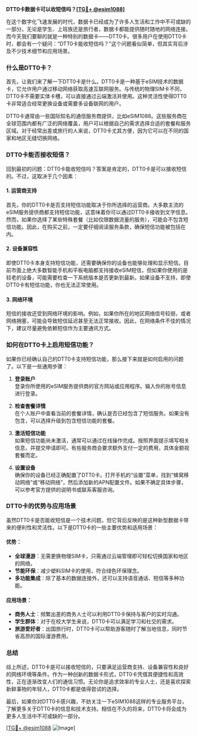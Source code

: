 **DTT0卡数据卡可以收短信吗？[[TG💪+ @esim1088](https://t.me/s/esim1088)]**

在这个数字化飞速发展的时代，数据卡已经成为了许多人生活和工作中不可或缺的一部分。无论是学生、上班族还是旅行者，数据卡都能提供随时随地的网络连接。而今天我们要聊的就是一种特别的数据卡——DTT0卡。很多用户在使用DTT0卡时，都会有一个疑问：“DTT0卡能收短信吗？”这个问题看似简单，但其实背后涉及不少技术细节和应用场景。

### 什么是DTT0卡？

首先，让我们来了解一下DTT0卡是什么。DTT0卡是一种基于eSIM技术的数据卡，它允许用户通过移动网络获取高速互联网服务。与传统的物理SIM卡不同，DTT0卡不需要实体卡槽，可以直接通过云端激活并使用。这种灵活性使得DTT0卡非常适合经常更换设备或需要多设备联网的用户。

DTT0卡通常由一些国际知名的通信服务商提供，比如eSIM1088。这些服务商在全球范围内都有广泛的网络覆盖，用户可以根据自己的需求选择合适的套餐和服务区域。对于经常出差或旅行的人来说，DTT0卡尤其方便，因为它可以在不同的国家和地区无缝切换网络。

### DTT0卡能否接收短信？

回到最初的问题：DTT0卡能收短信吗？答案是肯定的，DTT0卡是可以接收短信的。不过，这取决于几个因素：

#### 1. **运营商支持**
   首先，你的DTT0卡是否支持短信功能取决于你所选择的运营商。大多数主流的eSIM服务提供商都支持短信功能，这意味着你可以通过DTT0卡接收到文字信息。然而，如果你选择了某些特殊套餐（比如仅限数据流量的服务），可能会不包含短信功能。因此，在购买之前，一定要仔细阅读服务条款，确保短信功能被包括在内。

#### 2. **设备兼容性**
   即使DTT0卡本身支持短信功能，还需要确保你的设备也能够处理和显示短信。目前市面上绝大多数智能手机和平板电脑都支持接收eSIM短信，但如果你使用的是较老的设备，可能需要检查一下系统版本是否更新到最新。如果设备不支持，即使DTT0卡有短信功能，你也无法正常使用。

#### 3. **网络环境**
   短信的接收还受到网络环境的影响。例如，如果你所在的地区网络信号较弱，或者网络拥塞，可能会导致短信延迟甚至无法正常接收。因此，在网络条件不佳的情况下，建议尽量避免依赖短信作为主要通讯方式。

### 如何在DTT0卡上启用短信功能？

如果你已经确认自己的DTT0卡支持短信功能，那么接下来就是如何启用的问题了。以下是一些通用步骤：

1. **登录账户**  
   登录你所使用的eSIM服务提供商的官方网站或应用程序。输入你的账号信息进行登录。

2. **检查套餐详情**  
   在个人账户中查看当前的套餐详情，确认是否已经包含了短信服务。如果没有包含，可以选择升级到包含短信功能的套餐。

3. **激活短信功能**  
   如果短信功能尚未激活，通常可以通过在线操作完成。按照界面提示填写相关信息，并提交申请即可。有些服务商会要求额外支付一定的费用，具体金额视套餐而定。

4. **设置设备**  
   确保你的设备已经正确配置了DTT0卡。打开手机的“设置”菜单，找到“蜂窝移动网络”或“移动网络”，然后添加新的APN配置文件。如果不确定具体步骤，可以参考官方提供的说明书或联系客服咨询。

### DTT0卡的优势与应用场景

虽然DTT0卡是否能收短信是一个技术问题，但它背后反映的是这种新型数据卡带来的便利性和灵活性。以下是DTT0卡的一些主要优势和适用场景：

#### 优势：
- **全球漫游**：无需更换物理SIM卡，只需通过云端管理即可轻松切换国家和地区的网络。
- **节能环保**：减少塑料SIM卡的使用，符合绿色环保理念。
- **多功能集成**：除了基本的数据连接外，还可以支持语音通话、短信等多种功能。

#### 应用场景：
- **商务人士**：频繁出差的商务人士可以利用DTT0卡保持与客户的实时沟通。
- **学生群体**：对于在校大学生来说，DTT0卡可以满足学习和社交的需求。
- **旅游爱好者**：出国旅行时，DTT0卡可以帮助游客随时了解当地信息，同时节省高昂的国际漫游费用。

### 总结

综上所述，DTT0卡是可以接收短信的，只要满足运营商支持、设备兼容性和良好的网络环境等条件。作为一种创新的数据卡形式，DTT0卡凭借其便捷性和高效性，正在逐渐改变人们的通信习惯。无论你是追求效率的专业人士，还是喜欢探索新鲜事物的年轻人，DTT0卡都是值得尝试的选择。

最后，如果你对DTT0卡感兴趣，不妨关注一下eSIM1088这样的专业服务平台，了解更多关于DTT0卡的信息和技术支持。相信在不久的将来，DTT0卡将会成为更多人生活中不可或缺的一部分。

[[TG💪+ @esim1088](https://t.me/s/esim1088) ![Image](https://i.postimg.cc/4NQfJmqS/Snipaste-2025-05-13-00-14-12.png)]